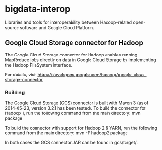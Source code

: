 # bigdata-interop

Libraries and tools for interoperability between Hadoop-related open-source software and Google Cloud Platform.

## Google Cloud Storage connector for Hadoop

The Google Cloud Storage connector for Hadoop enables running MapReduce jobs directly on data in Google Cloud Storage by implementing the Hadoop FileSystem interface.

For details, visit https://developers.google.com/hadoop/google-cloud-storage-connector

### Building

The Google Cloud Storage (GCS) connector is built with Maven 3 (as of 2014-05-23, version 3.2.1 has been tested). To build the connector for Hadoop 1, run the following command from the main directory:
    mvn package

To build the connector with support for Hadoop 2 & YARN, run the following command from the main directory:
    mvn -P hadoop2 package

In both cases the GCS connector JAR can be found in gcs/target/.
